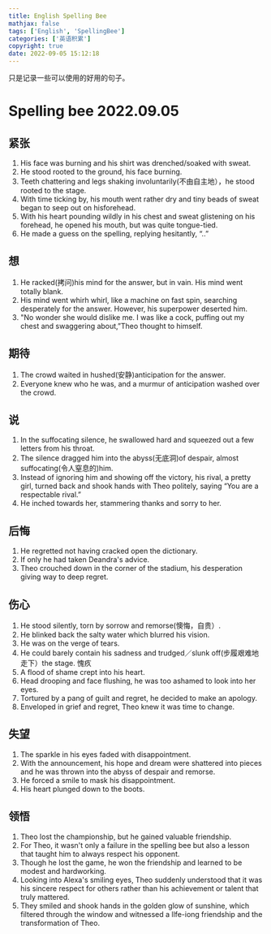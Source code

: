 ```yaml
---
title: English Spelling Bee
mathjax: false
tags: ['English', 'SpellingBee']
categories: ['英语积累']
copyright: true
date: 2022-09-05 15:12:18
---
```


只是记录一些可以使用的好用的句子。

<!-- More -->

# Spelling bee 2022.09.05

## 紧张
1. His face was burning and his shirt was drenched/soaked with sweat.
2. He stood rooted to the ground, his face burning.
3. Teeth chattering and legs shaking involuntarily(不由自主地），he stood rooted to the stage.
4. With time ticking by, his mouth went rather dry and tiny beads of sweat began to seep out on hisforehead. 
5. With his heart pounding wildly in his chest and sweat glistening on his forehead, he opened his mouth, but was quite tongue-tied.
6. He made a guess on the spelling, replying hesitantly, “..”

## 想
1. He racked(拷问)his mind for the answer, but in vain. His mind went totally blank.
2. His mind went whirh whirl, like a machine on fast spin, searching desperately for the answer. However, his superpower deserted him.
3. "No wonder she would dislike me. I was like a cock, puffing out my chest and swaggering about,”Theo thought to himself.

## 期待
1. The crowd waited in hushed(安静)anticipation for the answer.
2. Everyone knew who he was, and a murmur of anticipation washed over the crowd.

## 说
1. In the suffocating silence, he swallowed hard and squeezed out a few letters from his throat.
2. The silence dragged him into the abyss(无底洞)of despair, almost suffocating(令人窒息的)him.
3. Instead of ignoring him and showing off the victory, his rival, a pretty girl, turned back and shook hands with Theo politely, saying “You are a respectable rival.”
4. He inched towards her, stammering thanks and sorry to her.

## 后悔
1. He regretted not having cracked open the dictionary.
2. If only he had taken Deandra's advice.
3. Theo crouched down in the corner of the stadium, his desperation giving way to deep regret.

## 伤心
1. He stood silently, torn by sorrow and remorse(懊悔，自贵）.
2. He blinked back the salty water which blurred his vision.
3. He was on the verge of tears.
4. He could barely contain his sadness and trudged／slunk off(步履艰难地走下）the stage. 愧疚
5. A flood of shame crept into his heart.
6. Head drooping and face flushing, he was too ashamed to look into her eyes.
7. Tortured by a pang of guilt and regret, he decided to make an apology.
8. Enveloped in grief and regret, Theo knew it was time to change.

## 失望
1. The sparkle in his eyes faded with disappointment.
2. With the announcement, his hope and dream were shattered into pieces and he was thrown into the abyss of despair and remorse.
3. He forced a smile to mask his disappointment.
4. His heart plunged down to the boots.

## 领悟
1. Theo lost the championship, but he gained valuable friendship.
2. For Theo, it wasn't only a failure in the spelling bee but also a lesson that taught him to always respect his opponent.
3. Though he lost the game, he won the friendship and learned to be modest and hardworking.
4. Looking into Alexa's smiling eyes, Theo suddenly understood that it was his sincere respect for others rather than his achievement or talent that truly mattered.
5. They smiled and shook hands in the golden glow of sunshine, which filtered through the window and witnessed a llfe-iong friendship and the transformation of Theo.
